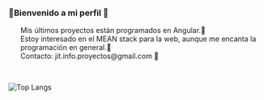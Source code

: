 <h3 title="Welcome to my profile">👋Bienvenido a mi perfil 💬</h3> 
<ul style="list-style:none;">
  <li title="My latest projects are coded in Angular">Mis últimos proyectos están programados en Angular.💬</li>
  <li title="I'm interested in the MEAN stack for web development, though I love programming in general">Estoy interesado en el <m>MEAN stack</m> para la web, aunque me encanta la programación en general.💬</li>
  <li title="Contact">Contacto: jit.info.proyectos@gmail.com 💬</li>
</ul><br>

![Top Langs](https://github-readme-stats.vercel.app/api/top-langs/?username=jit87&langs_count=8&layout=compact&locale=es)
